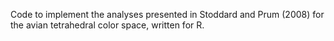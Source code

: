 Code to implement the analyses presented in Stoddard and Prum (2008) for the avian tetrahedral color space, written for R.